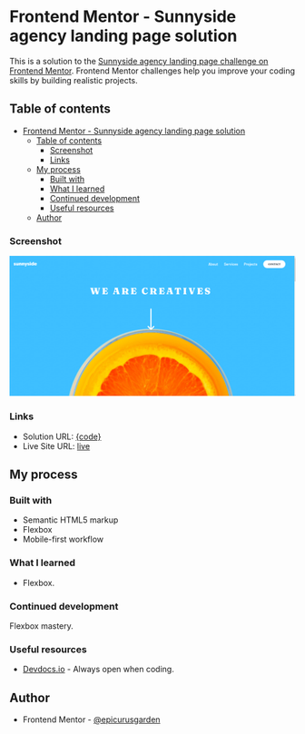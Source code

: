 # Frontend Mentor - Sunnyside agency landing page solution

This is a solution to the [Sunnyside agency landing page challenge on Frontend Mentor](https://www.frontendmentor.io/challenges/sunnyside-agency-landing-page-7yVs3B6ef). Frontend Mentor challenges help you improve your coding skills by building realistic projects.

## Table of contents

- [Frontend Mentor - Sunnyside agency landing page solution](#frontend-mentor---sunnyside-agency-landing-page-solution)
  - [Table of contents](#table-of-contents)
    - [Screenshot](#screenshot)
    - [Links](#links)
  - [My process](#my-process)
    - [Built with](#built-with)
    - [What I learned](#what-i-learned)
    - [Continued development](#continued-development)
    - [Useful resources](#useful-resources)
  - [Author](#author)

### Screenshot

![Sunnyside agency landing page solution screenshot](./images/sunnyside-agency-screenshot.png)

### Links

- Solution URL: [{code}](https://github.com/heterotopia52/front-End-Mentor/blob/master/sunnyside-agency-landing-page/index.html)
- Live Site URL: [live](https://heterotopia52.github.io/front-End-Mentor/sunnyside-agency-landing-page/index.html)
  
## My process

### Built with

- Semantic HTML5 markup
- Flexbox
- Mobile-first workflow

### What I learned

- Flexbox.

### Continued development

Flexbox mastery.

### Useful resources

- [Devdocs.io](https://devdocs.io) - Always open when coding.

## Author

- Frontend Mentor - [@epicurusgarden](https://www.frontendmentor.io/profile/epicurusgarden)
